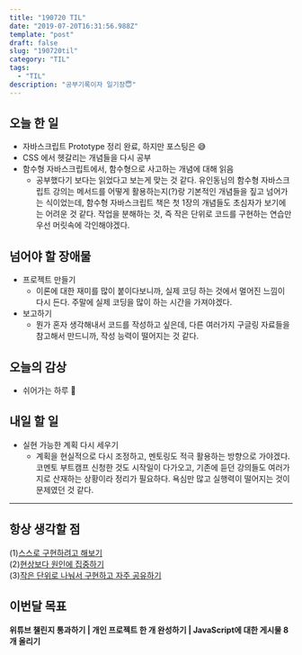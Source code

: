 ```yaml
---
title: "190720 TIL"
date: "2019-07-20T16:31:56.988Z"
template: "post"
draft: false
slug: "190720til"
category: "TIL"
tags:
  - "TIL"
description: "공부기록이자 일기장😇"
---
```


## 오늘 한 일

- 자바스크립트 Prototype 정리 완료, 하지만 포스팅은 😅
-  CSS 에서 헷갈리는 개념들을 다시 공부
- 함수형 자바스크립트에서, 함수형으로 사고하는 개념에 대해 읽음
  - 공부했다기 보다는 읽었다고 보는게 맞는 것 같다. 유인동님의 함수형 자바스크립트 강의는 메서드를 어떻게 활용하는지(?)랑 기본적인 개념들을 짚고 넘어가는 식이었는데, 함수형 자바스크립트 책은 첫 1장의 개념들도 초심자가 보기에는 어려운 것 같다. 작업을 분해하는 것, 즉 작은 단위로 코드를 구현하는 연습만 우선 머릿속에 각인해야겠다.

## 넘어야 할 장애물

- 프로젝트 만들기
  - 이론에 대한 재미를 많이 붙이다보니까, 실제 코딩 하는 것에서 멀어진 느낌이 다시 든다. 주말에 실제 코딩을 많이 하는 시간을 가져야겠다.
- 보고하기
  - 뭔가 혼자 생각해내서 코드를 작성하고 싶은데, 다른 여러가지 구글링 자료들을 참고해서 만드니까, 작성 능력이 떨어지는 것 같다.

## 오늘의 감상

- 쉬어가는 하루 🤖

## 내일 할 일

- 실현 가능한 계획 다시 세우기
  - 계획을 현실적으로 다시 조정하고, 멘토링도 적극 활용하는 방향으로 가야겠다. 코멘토 부트캠프 신청한 것도 시작일이 다가오고, 기존에 듣던 강의들도 여러가지로 산재하는 상황이라 정리가 필요하다. 욕심만 많고 실행력이 떨어지는 것이 문제였던 것 같다.

---



## 항상 생각할 점

(1)<u>스스로 구현하려고 해보기</u> <br>(2)<u>현상보다 원인에 집중하기</u> <br>(3)<u>작은 단위로 나눠서 구현하고 자주 공유하기</u>



## 이번달 목표

**위튜브 챌린지 통과하기 | 개인 프로젝트 한 개 완성하기 | JavaScript에 대한 게시물 8개 올리기**

